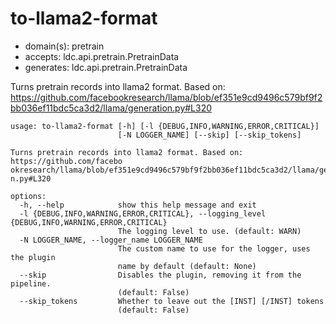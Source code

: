 # to-llama2-format

* domain(s): pretrain
* accepts: ldc.api.pretrain.PretrainData
* generates: ldc.api.pretrain.PretrainData

Turns pretrain records into llama2 format. Based on: https://github.com/facebookresearch/llama/blob/ef351e9cd9496c579bf9f2bb036ef11bdc5ca3d2/llama/generation.py#L320

```
usage: to-llama2-format [-h] [-l {DEBUG,INFO,WARNING,ERROR,CRITICAL}]
                        [-N LOGGER_NAME] [--skip] [--skip_tokens]

Turns pretrain records into llama2 format. Based on: https://github.com/facebo
okresearch/llama/blob/ef351e9cd9496c579bf9f2bb036ef11bdc5ca3d2/llama/generatio
n.py#L320

options:
  -h, --help            show this help message and exit
  -l {DEBUG,INFO,WARNING,ERROR,CRITICAL}, --logging_level {DEBUG,INFO,WARNING,ERROR,CRITICAL}
                        The logging level to use. (default: WARN)
  -N LOGGER_NAME, --logger_name LOGGER_NAME
                        The custom name to use for the logger, uses the plugin
                        name by default (default: None)
  --skip                Disables the plugin, removing it from the pipeline.
                        (default: False)
  --skip_tokens         Whether to leave out the [INST] [/INST] tokens
                        (default: False)
```

